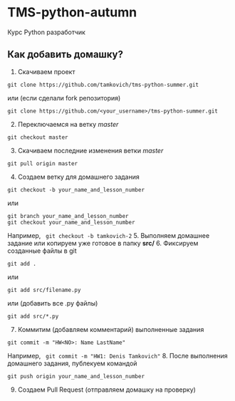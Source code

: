 # TMS-python-autumn
Курс Python разработчик

## Как добавить домашку?
1. Скачиваем проект
```
git clone https://github.com/tamkovich/tms-python-summer.git
```
или (если сделали fork репозитория)
```
git clone https://github.com/<your_username>/tms-python-summer.git
```
2. Переключаемся на ветку <i>master</i>
```
git checkout master
```
3. Скачиваем последние изменения ветки <i>master</i> 
```
git pull origin master
```
4. Создаем ветку для домашнего задания
```
git checkout -b your_name_and_lesson_number
```
или 
```
git branch your_name_and_lesson_number
git checkout your_name_and_lesson_number
```
Например, ``` git checkout -b tamkovich-2```
5. Выполняем домашнее задание или копируем уже готовое в папку **src/**
6. Фиксируем созданные файлы в git
```
git add .
```
или
```
git add src/filename.py
```
или (добавить все .py файлы)
```
git add src/*.py
```
7. Коммитим (добавляем комментарий) выполненные задания 
```
git commit -m "HW<NO>: Name LastName"
```
Например, ``` git commit -m "HW1: Denis Tamkovich"```
8. После выполнения домашнего задания, публекуем командой 
```
git push origin your_name_and_lesson_number
```
9. Создаем Pull Request (отправляем домашку на проверку)
